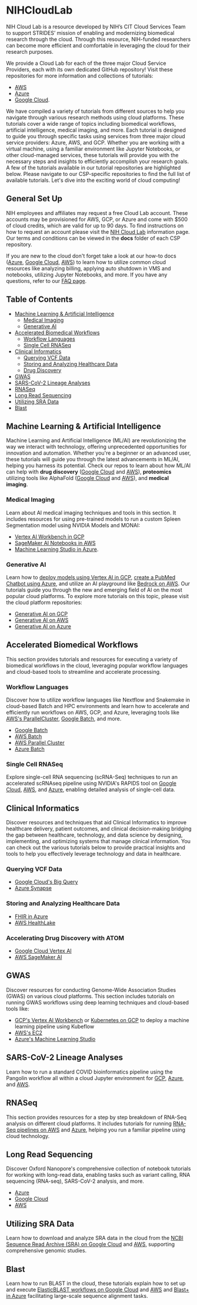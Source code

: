 # NIHCloudLab
NIH Cloud Lab is a resource developed by NIH’s CIT Cloud Services Team to support STRIDES’ mission of enabling and modernizing biomedical research through the cloud. Through this resource, NIH-funded researchers can become more efficient and comfortable in leveraging the cloud for their research purposes.

We provide a Cloud Lab for each of the three major Cloud Service Providers, each with its own dedicated GitHub repository! Visit these repositories for more information and collections of tutorials:
- [AWS](https://github.com/STRIDES/NIHCloudLabAWS)
- [Azure](https://github.com/STRIDES/NIHCloudLabAzure)
- [Google Cloud](https://github.com/STRIDES/NIHCloudLabGCP).


We have compiled a variety of tutorials from different sources to help you navigate through various research methods using cloud platforms. These tutorials cover a wide range of topics including biomedical workflows, artificial intelligence, medical imaging, and more. Each tutorial is designed to guide you through specific tasks using services from three major cloud service providers: Azure, AWS, and GCP. Whether you are working with a virtual machine, using a familiar environment like Jupyter Notebooks, or other cloud-managed services, these tutorials will provide you with the necessary steps and insights to efficiently accomplish your research goals. A few of the tutorials available in our tutorial repositories are highlighted below. Please navigate to our CSP-specific repositories to find the full list of available tutorials. Let's dive into the exciting world of cloud computing!


## General Set Up

NIH employees and affiliates may request a free Cloud Lab account. These accounts may be provisioned for AWS, GCP, or Azure and come with $500 of cloud credits, which are valid for up to 90 days. To find instructions on how to request an account please visit the [NIH Cloud Lab](https://cloud.nih.gov/resources/cloudlab/) information page. Our terms and conditions can be viewed in the **docs** folder of each CSP repository.

If you are new to the cloud don't forget take a look at our how-to docs ([Azure](https://github.com/STRIDES/NIHCloudLabAzure/tree/main/docs), [Google Cloud](https://github.com/STRIDES/NIHCloudLabGCP/tree/main/docs), [AWS](https://github.com/STRIDES/NIHCloudLabAWS/tree/main/docs)) to learn how to utilize common cloud resources like analyzing billing, applying auto shutdown in VMS and notebooks, utilizing Jupyter Notebooks, and more. If you have any questions, refer to our [FAQ page](https://cloud.nih.gov/resources/cloudlab/cloudlab-faqs/). 

## Table of Contents
- [Machine Learning & Artificial Intelligence](#artificial-intelligence)
  - [Medical Imaging](#medical-imaging)
  - [Generative AI](#genai)
- [Accelerated Biomedical Workflows](#biomedical-workflows)
  - [Workflow Languages](#workflow-languages)
  - [Single Cell RNASeq](#single-cell-rnaseq)
- [Clinical Informatics](#clinical-informatics)
  - [Querying VCF Data](#vcf)
  - [Storing and Analyzing Healthcare Data](#ehr)
  - [Drug Discovery](#drug-discovery)
- [GWAS](#gwas)
- [SARS-CoV-2 Lineage Analyses](#covid)
- [RNASeq](#rnaseq)
- [Long Read Sequencing](#long-read-sequencing)
- [Utilizing SRA Data](#sra)
- [Blast](#blast)


## Machine Learning & Artificial Intelligence <a name="artificial-intelligence"></a>
Machine Learning and Artificial Intelligence (ML/AI) are revolutionizing the way we interact with technology, offering unprecedented opportunities for innovation and automation. Whether you're a beginner or an advanced user, these tutorials will guide you through the latest advancements in ML/AI, helping you harness its potential. Check our repos to learn about how ML/AI can help with **drug discovery** ([Google Cloud](https://github.com/STRIDES/NIHCloudLabGCP?tab=readme-ov-file#drug-discovery-) and [AWS](https://github.com/STRIDES/NIHCloudLabAWS?tab=readme-ov-file#drug-discovery-)), **proteomics** utilizing tools like AlphaFold ([Google Cloud](https://github.com/STRIDES/NIHCloudLabGCP?tab=readme-ov-file#proteomics-) and [AWS](https://github.com/STRIDES/NIHCloudLabAWS?tab=readme-ov-file#protein-folding-)), and **medical imaging**.

### Medical Imaging <a name="medical-imaging"></a>
Learn about AI medical imaging techniques and tools in this section. It includes resources for using pre-trained models to run a custom Spleen Segmentation model using NVIDIA Models and MONAI:
- [Vertex AI Workbench in GCP](https://github.com/STRIDES/NIHCloudLabGCP/tree/main/notebooks/SpleenLiverSegmentation)
- [SageMaker AI Notebooks in AWS](https://github.com/STRIDES/NIHCloudLabAWS/tree/drafts/notebooks/SpleenLiverSegmentation)
- [Machine Learning Studio in Azure](https://github.com/STRIDES/NIHCloudLabAzure/tree/main/notebooks/SpleenLiverSegmentation).

### Generative AI <a name="genai"></a>
Learn how to [deploy models using Vertex AI in GCP](https://github.com/STRIDES/NIHCloudLabGCP/blob/main/notebooks/GenAI/GCP_GenAI_Huggingface.ipynb), [create a PubMed Chatbot using Azure](https://github.com/STRIDES/NIHCloudLabAzure/blob/main/notebooks/GenAI/notebooks/Pubmed_RAG_chatbot.ipynb), and utilize an AI playground like [Bedrock on AWS](https://github.com/STRIDES/NIHCloudLabAWS/blob/main/notebooks/GenAI/AWS_Bedrock_Intro.ipynb). Our tutorials guide you through the new and emerging field of AI on the most popular cloud platforms. To explore more tutorials on this topic, please visit the cloud platform repositories:

- [Generative AI on GCP](https://github.com/STRIDES/NIHCloudLabGCP/blob/main/notebooks/GenAI/)
- [Generative AI on AWS](https://github.com/STRIDES/NIHCloudLabAWS/blob/main/notebooks/GenAI/)
- [Generative AI on Azure](https://github.com/STRIDES/NIHCloudLabAzure/blob/main/notebooks/GenAI/)


## Accelerated Biomedical Workflows <a name="biomedical-workflows"></a>
This section provides tutorials and resources for executing a variety of biomedical workflows in the cloud, leveraging popular workflow languages and cloud-based tools to streamline and accelerate processing.

### Workflow Languages <a name="workflow-languages"></a>
Discover how to utilize workflow languages like Nextflow and Snakemake in cloud-based Batch and HPC environments and learn how to accelerate and efficiently run workflows on AWS, GCP, and Azure, leveraging tools like [AWS's ParallelCluster](https://github.com/STRIDES/NIHCloudLabAWS/blob/main/notebooks/Snakemake/AWS-ParallelCluster.ipynb), [Google Batch](https://github.com/STRIDES/NIHCloudLabGCP/blob/main/notebooks/GoogleBatch/nextflow/Part2_GBatch_Nextflow.ipynb), and more.

- [Google Batch](https://github.com/STRIDES/NIHCloudLabGCP/blob/main/notebooks/GoogleBatch/)
- [AWS Batch](https://github.com/STRIDES/NIHCloudLabAWS/blob/main/notebooks/AWSBatch/)
- [AWS Parallel Cluster](https://github.com/STRIDES/NIHCloudLabAWS/blob/main/notebooks/Snakemake)
- [Azure Batch](https://github.com/STRIDES/NIHCloudLabAzure?tab=readme-ov-file#microsoft-genomics-)

### Single Cell RNASeq <a name="single-cell-rnaseq"></a>
Explore single-cell RNA sequencing (scRNA-Seq) techniques to run an accelerated scRNAseq pipeline using NVIDIA's RAPIDS tool on [Google Cloud](https://github.com/STRIDES/NIHCloudLabGCP?tab=readme-ov-file#single-cell-rnaseq-), [AWS](https://github.com/STRIDES/NIHCloudLabAWS?tab=readme-ov-file#single-cell-rnaseq-), and [Azure](https://github.com/STRIDES/NIHCloudLabAzure?tab=readme-ov-file#single-cell-rnaseq-), enabling detailed analysis of single-cell data. 


## Clinical Informatics <a name="clinical-informatics"></a>
Discover resources and techniques that aid Clinical Informatics to improve healthcare delivery, patient outcomes, and clinical decision-making bridging the gap between healthcare, technology, and data science by designing, implementing, and optimizing systems that manage clinical information. You can check out the various tutorials below to provide practical insights and tools to help you effectively leverage technology and data in healthcare.
### Querying VCF Data <a name="vcf"></a>
 - [Google Cloud's Big Query](https://github.com/STRIDES/NIHCloudLabGCP?tab=readme-ov-file#query-a-vcf-file-in-big-query-)
 - [Azure Synapse](https://github.com/STRIDES/NIHCloudLabAzure?tab=readme-ov-file#vcf)
### Storing and Analyzing Healthcare Data <a name="ehr"></a>
 - [FHIR in Azure](https://github.com/STRIDES/NIHCloudLabAzure?tab=readme-ov-file#clinical-informatics-with-fhir-)
 - [AWS HealthLake](https://github.com/STRIDES/NIHCloudLabAWS?tab=readme-ov-file#clinical-informatics-)
### Accelerating Drug Discovery with ATOM <a name="drug-discovery"></a>
 - [Google Cloud Vertex AI](https://github.com/STRIDES/NIHCloudLabGCP?tab=readme-ov-file#drug-discovery-)
 - [AWS SageMaker AI](https://github.com/STRIDES/NIHCloudLabAWS?tab=readme-ov-file#drug-discovery-)


## GWAS <a name="gwas"></a>
Discover resources for conducting Genome-Wide Association Studies (GWAS) on various cloud platforms. This section includes tutorials on running GWAS workflows using deep learning techniques and cloud-based tools like:
- [GCP's Vertex AI Workbench](https://github.com/STRIDES/NIHCloudLabGCP/blob/main/notebooks/GWASCoatColor/GWAS_coat_color.ipynb) or [Kubernetes on GCP](https://github.com/STRIDES/NIHCloudLabGCP/tree/main/notebooks/DL-gwas-gcp-example) to deploy a machine learning pipeline using Kubeflow
- [AWS's EC2](https://github.com/STRIDES/NIHCloudLabAWS/blob/main/notebooks/GWAS/GWAS_coat_color.ipynb)
- [Azure's Machine Learning Studio](https://github.com/STRIDES/NIHCloudLabAzure/blob/main/notebooks/GWAS/GWAS_coat_color.ipynb)


## SARS-CoV-2 Lineage Analyses <a name="covid"></a>
Learn how to run a standard COVID bioinformatics pipeline using the Pangolin workflow all within a cloud Jupyter environment for [GCP](https://github.com/STRIDES/NIHCloudLabGCP/blob/main/notebooks/pangolin/pangolin_pipeline.ipynb), [Azure](https://github.com/STRIDES/NIHCloudLabAzure/blob/main/notebooks/pangolin/pangolin_pipeline.ipynb), and [AWS](https://github.com/STRIDES/NIHCloudLabAWS/blob/main/notebooks/pangolin/pangolin_pipeline.ipynb).


## RNASeq <a name="rnaseq"></a>
This section provides resources for a step by step breakdown of RNA-Seq analysis on different cloud platforms. It includes tutorials for running [RNA-Seq pipelines on AWS](https://github.com/STRIDES/NIHCloudLabAWS/blob/main/notebooks/rnaseq-myco-tutorial-main/RNAseq_pipeline.ipynb) and [Azure](https://github.com/STRIDES/NIHCloudLabAzure/blob/main/notebooks/rnaseq-myco-tutorial-main/RNAseq_pipeline.ipynb), helping you run a familiar pipeline using cloud technology. 


## Long Read Sequencing <a name="long-read-sequencing"></a>
Discover Oxford Nanopore's comprehensive collection of notebook tutorials for working with long-read data, enabling tasks such as variant calling, RNA sequencing (RNA-seq), SARS-CoV-2 analysis, and more.

- [Azure](https://github.com/STRIDES/NIHCloudLabAzure?tab=readme-ov-file#long-read-sequence-analysis-)
- [Google Cloud](https://github.com/STRIDES/NIHCloudLabGCP?tab=readme-ov-file#long-read-sequence-analysis-)
- [AWS](https://github.com/STRIDES/NIHCloudLabAWS?tab=readme-ov-file#long-read-sequence-analysis-)


## Utilizing SRA Data <a name="sra"></a>
Learn how to download and analyze SRA data in the cloud from the [NCBI Sequence Read Archive (SRA) on Google Cloud](https://github.com/STRIDES/NIHCloudLabGCP/blob/main/notebooks/SRADownload/SRA-Download.ipynb) and [AWS](https://github.com/STRIDES/NIHCloudLabAWS/blob/main/notebooks/SRADownload/SRA-Download.ipynb), supporting comprehensive genomic studies. 


## Blast <a name="blast"></a>
Learn how to run BLAST in the cloud, these tutorials explain how to set up and execute [ElasticBLAST workflows on Google Cloud](https://github.com/STRIDES/NIHCloudLabGCP/blob/main/notebooks/elasticBLAST/run_elastic_blast.ipynb) and [AWS](https://github.com/STRIDES/NIHCloudLabAWS/blob/main/notebooks/ElasticBLAST/run_elastic_blast.ipynb) and [Blast+ in Azure](https://github.com/STRIDES/NIHCloudLabAzure?tab=readme-ov-file#ncbi-blast-) facilitating large-scale sequence alignment tasks.




